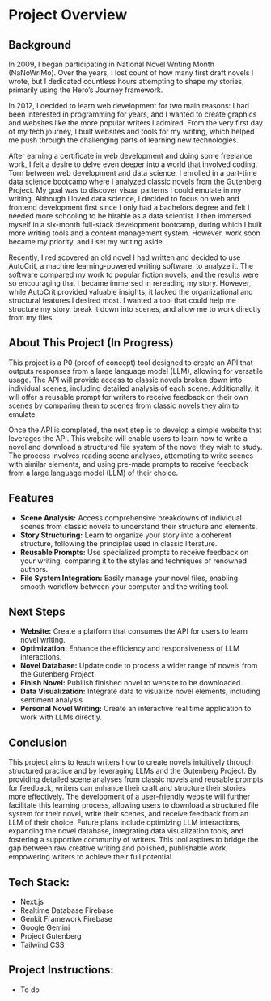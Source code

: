 # Project Overview
## Background
In 2009, I began participating in National Novel Writing Month (NaNoWriMo). Over the years, I lost count of how many first draft novels I wrote, but I dedicated countless hours attempting to shape my stories, primarily using the Hero’s Journey framework.

In 2012, I decided to learn web development for two main reasons: I had been interested in programming for years, and I wanted to create graphics and websites like the more popular writers I admired. From the very first day of my tech journey, I built websites and tools for my writing, which helped me push through the challenging parts of learning new technologies.

After earning a certificate in web development and doing some freelance work, I felt a desire to delve even deeper into a world that involved coding. Torn between web development and data science, I enrolled in a part-time data science bootcamp where I analyzed classic novels from the Gutenberg Project. My goal was to discover visual patterns I could emulate in my writing. Although I loved data science, I decided to focus on web and frontend development first since I only had a bachelors degree and felt I needed more schooling to be hirable as a data scientist. I then immersed myself in a six-month full-stack development bootcamp, during which I built more writing tools and a content management system. However, work soon became my priority, and I set my writing aside.

Recently, I rediscovered an old novel I had written and decided to use AutoCrit, a machine learning-powered writing software, to analyze it. The software compared my work to popular fiction novels, and the results were so encouraging that I became immersed in rereading my story. However, while AutoCrit provided valuable insights, it lacked the organizational and structural features I desired most.  I wanted a tool that could help me structure my story, break it down into scenes, and allow me to work directly from my files. 

## About This Project (In Progress)
This project is a P0 (proof of concept) tool designed to create an API that outputs responses from a large language model (LLM), allowing for versatile usage. The API will provide access to classic novels broken down into individual scenes, including detailed analysis of each scene. Additionally, it will offer a reusable prompt for writers to receive feedback on their own scenes by comparing them to scenes from classic novels they aim to emulate. 

Once the API is completed, the next step is to develop a simple website that leverages the API. This website will enable users to learn how to write a novel and download a structured file system of the novel they wish to study. The process involves reading scene analyses, attempting to write scenes with similar elements, and using pre-made prompts to receive feedback from a large language model (LLM) of their choice.

## Features
- **Scene Analysis:** Access comprehensive breakdowns of individual scenes from classic novels to understand their structure and elements.
- **Story Structuring:** Learn to organize your story into a coherent structure, following the principles used in classic literature.
- **Reusable Prompts:** Use specialized prompts to receive feedback on your writing, comparing it to the styles and techniques of renowned authors.
- **File System Integration:** Easily manage your novel files, enabling smooth workflow between your computer and the writing tool.

## Next Steps
- **Website:** Create a platform that consumes the API for users to learn novel writing.
- **Optimization:** Enhance the efficiency and responsiveness of LLM interactions.
- **Novel Database:** Update code to process a wider range of novels from the Gutenberg Project.
- **Finish Novel:** Publlish finished novel to website to be downloaded.
- **Data Visualization:** Integrate data to visualize novel elements, including sentiment analysis
- **Personal Novel Writing:** Create an interactive real time application to work with LLMs directly.

## Conclusion
This project aims to teach writers how to create novels intuitively through structured practice and by leveraging LLMs and the Gutenberg Project. By providing detailed scene analyses from classic novels and reusable prompts for feedback, writers can enhance their craft and structure their stories more effectively. The development of a user-friendly website will further facilitate this learning process, allowing users to download a structured file system for their novel, write their scenes, and receive feedback from an LLM of their choice. Future plans include optimizing LLM interactions, expanding the novel database, integrating data visualization tools, and fostering a supportive community of writers. This tool aspires to bridge the gap between raw creative writing and polished, publishable work, empowering writers to achieve their full potential.

## Tech Stack:
- Next.js
- Realtime Database Firebase
- Genkit Framework Firebase
- Google Gemini
- Project Gutenberg
- Tailwind CSS

## Project Instructions:
- To do

